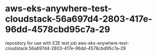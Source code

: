 # aws-eks-anywhere-test-cloudstack-56a697d4-2803-417e-96dd-4578cbd95c7a-29
repository for use with E2E test job aws-eks-anywhere-test-cloudstack:56a697d4-2803-417e-96dd-4578cbd95c7a-29
